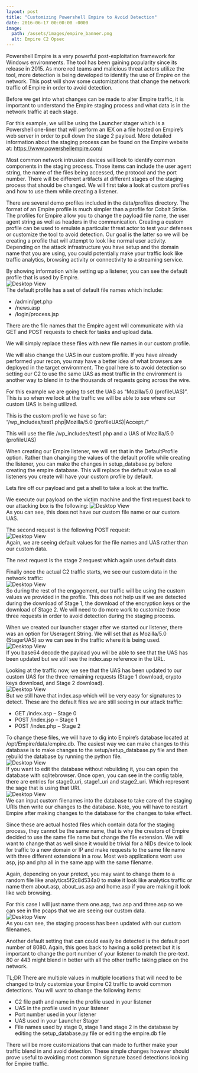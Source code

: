 ```yaml
---
layout: post
title: "Customizing Powershell Empire to Avoid Detection"
date: 2016-06-17 00:00:00 -0000
image:
  path: /assets/images/empire_banner.png
  alt: Empire C2 Opsec
---
```


Powershell Empire is a very powerful post-exploitation framework for Windows environments. The tool has been gaining popularity since its release in 2015. As more red teams and malicious threat actors utilize the tool, more detection is being developed to identify the use of Empire on the network. This post will show some customizations that change the network traffic of Empire in order to avoid detection.

Before we get into what changes can be made to alter Empire traffic, it is important to understand the Empire staging process and what data is in the network traffic at each stage.

For this example, we will be using the Launcher stager which is a Powershell one-liner that will perform an IEX on a file hosted on Empire’s web server in order to pull down the stage 2 payload. More detailed information about the staging process can be found on the Empire website at: https://www.powershellempire.com/

Most common network intrusion devices will look to identify common components in the staging process. Those items can include the user agent string, the name of the files being accessed, the protocol and the port number. There will be different artifacts at different stages of the staging process that should be changed. We will first take a look at custom profiles and how to use them while creating a listener.

There are several demo profiles included in the data/profiles directory. The format of an Empire profile is much simpler than a profile for Cobalt Strike. The profiles for Empire allow you to change the payload file name, the user agent string as well as headers in the communication. Creating a custom profile can be used to emulate a particular threat actor to test your defenses or customize the tool to avoid detection. Our goal is the latter so we will be creating a profile that will attempt to look like normal user activity. Depending on the attack infrastructure you have setup and the domain name that you are using, you could potentially make your traffic look like traffic analytics, browsing activity or connectivity to a streaming service.

By showing information while setting up a listener, you can see the default profile that is used by Empire.  
![Desktop View](/assets/images/emp-1.png)  
The default profile has a set of default file names which include:
- /admin/get.php
- /news.asp
- /login/process.jsp

There are the file names that the Empire agent will communicate with via GET and POST requests to check for tasks and upload data.

We will simply replace these files with new file names in our custom profile.

We will also change the UAS in our custom profile. If you have already performed your recon, you may have a better idea of what browsers are deployed in the target environment. The goal here is to avoid detection so setting our C2 to use the same UAS as most traffic in the environment is another way to blend in to the thousands of requests going across the wire.

For this example we are going to set the UAS as “Mozilla/5.0 (profileUAS)”. This is so when we look at the traffic we will be able to see where our custom UAS is being utilized.

This is the custom profile we have so far:
“/wp_includes/test1.php|Mozilla/5.0 (profileUAS)|Accept:*/*”

This will use the file /wp_includes/test1.php and a UAS of Mozilla/5.0 (profileUAS)

When creating our Empire listener, we will set that in the DefaultProfile option. Rather than changing the values of the default profile while creating the listener, you can make the changes in setup_database.py before creating the empire database. This will replace the default value so all listeners you create will have your custom profile by default.

Lets fire off our payload and get a shell to take a look at the traffic.

We execute our payload on the victim machine and the first request back to our attacking box is the following:
![Desktop View](/assets/images/emp-2.png)  
As you can see, this does not have our custom file name or our custom UAS.

The second request is the following POST request:  
![Desktop View](/assets/images/emp-3.png)  
Again, we are seeing default values for the file names and UAS rather than our custom data.

The next request is the stage 2 request which again uses default data.

Finally once the actual C2 traffic starts, we see our custom data in the network traffic:  
![Desktop View](/assets/images/emp-4.png)  
So during the rest of the engagement, our traffic will be using the custom values we provided in the profile. This does not help us if we are detected during the download of Stage 1, the download of the encryption keys or the download of Stage 2. We will need to do more work to customize those three requests in order to avoid detection during the staging process.

When we created our launcher stager after we started our listener, there was an option for Useragent String. We will set that as Mozilla/5.0 (StagerUAS) so we can see in the traffic where it is being used.  
![Desktop View](/assets/images/emp-5.png)  
If you base64 decode the payload you will be able to see that the UAS has been updated but we still see the index.asp reference in the URL.

Looking at the traffic now, we see that the UAS has been updated to our custom UAS for the three remaining requests (Stage 1 download, crypto keys download, and Stage 2 download).  
![Desktop View](/assets/images/emp-6.png)  
But we still have that index.asp which will be very easy for signatures to detect. These are the default files we are still seeing in our attack traffic:
- GET /index.asp – Stage 0
- POST /index.jsp – Stage 1
- POST /index.php – Stage 2

To change these files, we will have to dig into Empire’s database located at /opt/Empire/data/empire.db. The easiest way we can make changes to this database is to make changes to the setup/setup_database.py file and then rebuild the database by running the python file.  
![Desktop View](/assets/images/emp-7.png)  
If you want to edit the database without rebuilding it, you can open the database with sqlitebrowser. Once open, you can see in the config table, there are entries for stage0_uri, stage1_uri and stage2_uri. Which represent the sage that is using that URI.  
![Desktop View](/assets/images/emp-8.png)  
We can input custom filenames into the database to take care of the staging URIs then write our changes to the database. Note, you will have to restart Empire after making changes to the database for the changes to take effect.

Since these are actual hosted files which contain data for the staging process, they cannot be the same name, that is why the creators of Empire decided to use the same file name but change the file extension. We will want to change that as well since it would be trivial for a NIDs device to look for traffic to a new domain or IP and make requests to the same file name with three different extensions in a row. Most web applications wont use asp, jsp and php all in the same app with the same filename.

Again, depending on your pretext, you may want to change them to a random file like analytics5f2c8d534a0 to make it look like analytics traffic or name them about.asp, about_us.asp and home.asp if you are making it look like web browsing.

For this case I will just name them one.asp, two.asp and three.asp so we can see in the pcaps that we are seeing our custom data.  
![Desktop View](/assets/images/emp-9.png)  
As you can see, the staging process has been updated with our custom filenames.

Another default setting that can could easily be detected is the default port number of 8080. Again, this goes back to having a solid pretext but it is important to change the port number of your listener to match the pre-text. 80 or 443 might blend in better with all the other traffic taking place on the network.

TL;DR
There are multiple values in multiple locations that will need to be changed to truly customize your Empire C2 traffic to avoid common detections. You will want to change the following items:

- C2 file path and name in the profile used in your listener
- UAS in the profile used in your listener
- Port number used in your listener
- UAS used in your Launcher Stager
- File names used by stage 0, stage 1 and stage 2 in the database by editing the setup_database.py file or editing the empire.db file

There will be more customizations that can made to further make your traffic blend in and avoid detection. These simple changes however should prove useful to avoiding most common signature based detections looking for Empire traffic.

